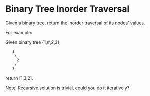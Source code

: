 # Binary Tree Inorder Traversal

Given a binary tree, return the inorder traversal of its nodes' values.

For example:

Given binary tree {1,#,2,3},

       1
        \
         2
        /
       3
       
return [1,3,2].

Note: Recursive solution is trivial, could you do it iteratively?